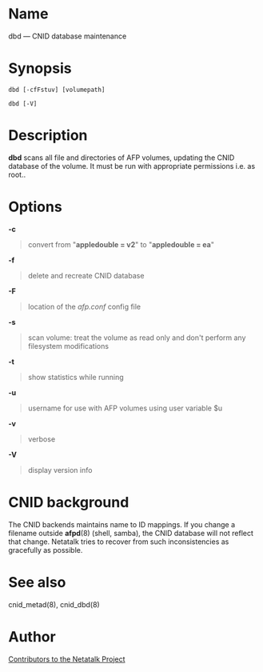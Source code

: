 # Name

dbd — CNID database maintenance

# Synopsis

`dbd [-cfFstuv] [volumepath]`

`dbd [-V]`

# Description

**dbd** scans all file and directories of AFP volumes, updating the CNID
database of the volume. It must be run with appropriate permissions i.e.
as root..

# Options

**-c**

> convert from "**appledouble = v2**" to "**appledouble = ea**"

**-f**

> delete and recreate CNID database

**-F**

> location of the *afp.conf* config file

**-s**

> scan volume: treat the volume as read only and don't perform any
filesystem modifications

**-t**

> show statistics while running

**-u**

> username for use with AFP volumes using user variable $u

**-v**

> verbose

**-V**

> display version info

# CNID background

The CNID backends maintains name to ID mappings. If you change a
filename outside **afpd**(8) (shell, samba), the CNID database will not
reflect that change. Netatalk tries to recover from such inconsistencies
as gracefully as possible.

# See also

cnid_metad(8), cnid_dbd(8)

# Author

[Contributors to the Netatalk Project](https://netatalk.io/contributors)
